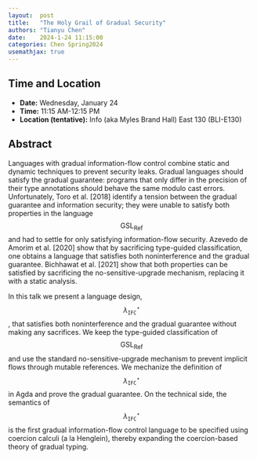```yaml
---
layout:  post
title:   "The Holy Grail of Gradual Security"
authors: "Tianyu Chen"
date:    2024-1-24 11:15:00
categories: Chen Spring2024
usemathjax: true
---
```


## Time and Location

* **Date:** Wednesday, January 24
* **Time:** 11:15 AM-12:15 PM
* **Location (tentative):** Info (aka Myles Brand Hall) East 130 (BLI-E130)

## Abstract

Languages with gradual information-flow control combine static and
dynamic techniques to prevent security leaks.  Gradual languages
should satisfy the gradual guarantee: programs that only differ in the
precision of their type annotations should behave the same modulo cast
errors. Unfortunately, Toro et al. [2018] identify a tension between
the gradual guarantee and information security; they were unable to
satisfy both properties in the language $$\mathrm{GSL}_\mathsf{Ref}$$
and had to settle for only satisfying information-flow security.
Azevedo de Amorim et al. [2020] show that by sacrificing type-guided
classification, one obtains a language that satisfies both noninterference
and the gradual guarantee. Bichhawat et al. [2021] show that both properties
can be satisfied by sacrificing the no-sensitive-upgrade mechanism,
replacing it with a static analysis.

In this talk we present a language design, $$\lambda_{\mathtt{IFC}}^\star$$,
that satisfies both noninterference and the gradual guarantee without making any
sacrifices. We keep the type-guided classification of $$\mathrm{GSL}_\mathsf{Ref}$$
and use the standard no-sensitive-upgrade mechanism to prevent implicit flows
through mutable references. We mechanize the definition of
$$\lambda_{\mathtt{IFC}}^\star$$ in Agda and prove the gradual guarantee.
On the technical side, the semantics of $$\lambda_{\mathtt{IFC}}^\star$$ is
the first gradual information-flow control language to be specified using
coercion calculi (a la Henglein), thereby expanding the coercion-based theory of
gradual typing.

